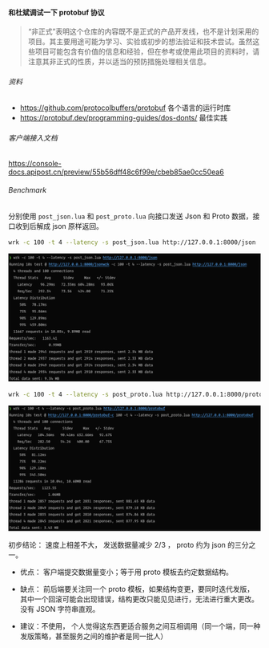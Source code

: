 #### 和杜斌调试一下 protobuf 协议

> “非正式”表明这个仓库的内容既不是正式的产品开发线，也不是计划采用的项目。其主要用途可能为学习、实验或初步的想法验证和技术尝试。虽然这些项目可能包含有价值的信息和经验，但在参考或使用此项目的资料时，请注意其非正式的性质，并以适当的预防措施处理相关信息。


###### 资料

- https://github.com/protocolbuffers/protobuf 各个语言的运行时库
- https://protobuf.dev/programming-guides/dos-donts/ 最佳实践

###### 客户端接入文档
https://console-docs.apipost.cn/preview/55b56dff48c6f99e/cbeb85ae0cc50ea6

###### Benchmark

分别使用 `post_json.lua` 和 `post_proto.lua` 向接口发送 Json 和 Proto 数据，接口收到后解成 json 原样返回。

```bash
wrk -c 100 -t 4 --latency -s post_json.lua http://127.0.0.1:8000/json
```
![json.png](json.png)
```bash
wrk -c 100 -t 4 --latency -s post_proto.lua http://127.0.0.1:8000/protobuf
```
![proto.png](proto.png)

初步结论： 速度上相差不大， 发送数据量减少 2/3 ， proto 约为 json 的三分之一。

- 优点： 客户端提交数据量变小；等于用 proto 模板去约定数据结构。
- 缺点： 前后端要关注同一个 proto 模板，如果结构变更，要同时迭代发版，其中一个回滚可能会出现错误，结构更改只能见见进行，无法进行重大更改。没有 JSON 字符串直观。

- 建议：不使用， 个人觉得这东西更适合服务之间互相调用（同一个端，同一种发版策略，甚至服务之间的维护者是同一批人）
